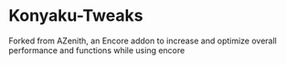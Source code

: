 # Konyaku-Tweaks
Forked from AZenith, an Encore addon to increase and optimize overall performance and functions while using encore
